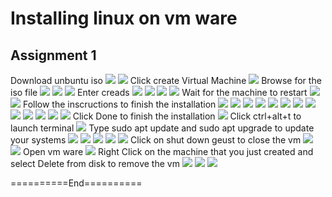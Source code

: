 # Installing linux on vm ware
## Assignment 1
Download unbuntu iso
![](./pics/cs1.png)
![](./pics/cs2.png)
Click create Virtual Machine
![](./pics/cs3.png)
Browse for the iso file
![](./pics/cs4.png)
![](./pics/cs5.png)
![](./pics/cs6.png)
Enter creads
![](./pics/cs7.png)
![](./pics/cs8.png)
![](./pics/cs9.png)
![](./pics/cs10.png)
Wait for the machine to restart
![](./pics/cs11.png)
![](./pics/cs12.png)
Follow the inscructions to finish the installation
![](./pics/cs13.png)
![](./pics/cs14.png)
![](./pics/cs15.png)
![](./pics/cs16.png)
![](./pics/cs17.png)
![](./pics/cs18.png)
![](./pics/cs19.png)
![](./pics/cs20.png)
![](./pics/cs21.png)
![](./pics/cs22.png)
![](./pics/cs23.png)
![](./pics/cs24.png)
![](./pics/cs25.png)
Click Done to finish the installation
![](./pics/cs26.png)
Click ctrl+alt+t to launch terminal
![](./pics/cs27.png)
Type sudo apt update and sudo apt upgrade to update your systems
![](./pics/cs28.png)
![](./pics/cs29.png)
![](./pics/cs30.png)
![](./pics/cs31.png)
![](./pics/cs32.png)
Click on shut down geust to close the vm
![](./pics/cs33.png)
![](./pics/cs34.png)
Open vm ware
![](./pics/cs35.png)
Right Click on the machine that you just created and select Delete from disk to remove the vm
![](./pics/cs36.png)
![](./pics/cs37.png)
![](./pics/cs38.png)

==========End==========
